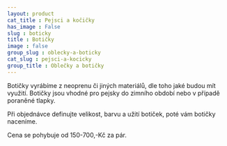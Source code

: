 ```yaml
---
layout: product
cat_title : Pejsci a kočičky
has_image : False
slug : boticky
title : Botičky
image : false
group_slug : oblecky-a-boticky
cat_slug : pejsci-a-kocicky
group_title : Oblečky a botičky
---
```


Botičky vyrábíme z neoprenu či jiných materiálů, dle toho jaké budou mít využití. Botičky jsou vhodné pro pejsky do zimního období nebo v případě poraněné tlapky.

Při objednávce definujte velikost, barvu a užití botiček, poté vám botičky naceníme.

Cena se pohybuje od 150-700,-Kč za pár.

